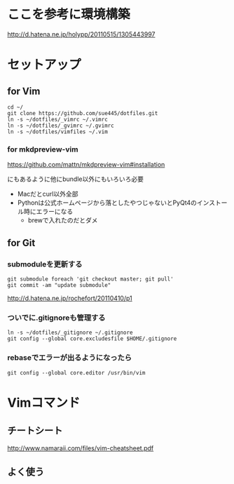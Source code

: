 # ここを参考に環境構築 
http://d.hatena.ne.jp/holypp/20110515/1305443997

# セットアップ 
## for Vim 
    cd ~/
    git clone https://github.com/sue445/dotfiles.git
    ln -s ~/dotfiles/_vimrc ~/.vimrc
    ln -s ~/dotfiles/_gvimrc ~/.gvimrc
    ln -s ~/dotfiles/vimfiles ~/.vim

### for mkdpreview-vim
https://github.com/mattn/mkdpreview-vim#installation

にもあるように他にbundle以外にもいろいろ必要

* Macだとcurl以外全部
* Pythonは公式ホームページから落としたやつじゃないとPyQt4のインストール時にエラーになる
    * brewで入れたのだとダメ

## for Git
### submoduleを更新する
    git submodule foreach 'git checkout master; git pull'
    git commit -am "update submodule"
http://d.hatena.ne.jp/rochefort/20110410/p1

### ついでに.gitignoreも管理する
    ln -s ~/dotfiles/_gitignore ~/.gitignore
    git config --global core.excludesfile $HOME/.gitignore

### rebaseでエラーが出るようになったら 
    git config --global core.editor /usr/bin/vim

# Vimコマンド
## チートシート
http://www.namaraii.com/files/vim-cheatsheet.pdf

## よく使う

